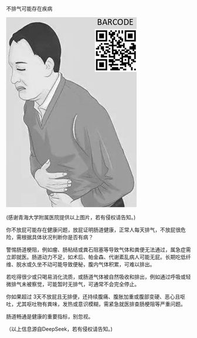 不排气可能存在疾病


![不排气可能存在疾病](https://github.com/ywangnccu/ywang/blob/main/images/INTESTINAL_OBSTRUCTION.jpg)

(感谢青海大学附属医院提供以上图片，若有侵权请告知。)

你不放屁可能存在健康问题，放屁证明肠道健康，正常人每天排气，不放屁很危险，需根据具体状况判断你是否有病？

警惕肠道梗阻，例如瘤、肠粘结或粪石阻塞等导致气体和粪便无法通过，属急症需立即就医。肠道动力不足，如术后、帕金森、代谢紊乱病人可能无屁。长期吃低纤维、脱水或久坐不动可能导致便秘，腹内气体积累，可难以排出。

若吃得很少或只喝易消化流质，或肠道气体被自然吸收和排出，例如通过呼吸或轻微排气未被察觉，可能暂时无排气，可通常不会完全停止。

你如果超过 3天不放屁且无排便，还持续腹痛、腹胀加重或腹部变硬、恶心且呕吐，尤其呕吐物有粪味，发热或意识模糊，需紧急就医排查肠梗阻等严重问题。

肠道畅通是健康的重要指标，别忽视。


（以上信息源自DeepSeek，若有侵权请告知。)
